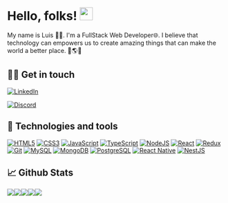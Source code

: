 # Hello, folks! <img src="https://raw.githubusercontent.com/MartinHeinz/MartinHeinz/master/wave.gif" width="30px"> 

My name is Luis 👨‍💻. I'm a FullStack Web Developer🌐. I believe that technology can empowers us to create amazing things that can make the world a better place. 🦾🌎🚀


##  🙋‍♂️  Get in touch
[<img alt="LinkedIn" src="https://img.shields.io/badge/linkedin%20-%230077B5.svg?&style=for-the-badge&logo=linkedin&logoColor=white"/>](https://www.linkedin.com/in/luisfoliv/)

[<img alt="Discord" src="https://img.shields.io/badge/Discord%20-%237289DA.svg?&style=for-the-badge&logo=discord&logoColor=white"/>](https://discord.gg/jCSTSm5j)


## 🔧 Technologies and tools
[<img alt="HTML5" src="https://img.shields.io/badge/html5%20-%23E34F26.svg?&style=for-the-badge&logo=html5&logoColor=white"/>](https://developer.mozilla.org/pt-BR/docs/Web/HTML) [<img alt="CSS3" src="https://img.shields.io/badge/css3%20-%231572B6.svg?&style=for-the-badge&logo=css3&logoColor=white"/>](https://developer.mozilla.org/pt-BR/docs/Web/CSS) [<img alt="JavaScript" src="https://img.shields.io/badge/javascript%20-%23323330.svg?&style=for-the-badge&logo=javascript&logoColor=%23F7DF1E"/>](https://developer.mozilla.org/pt-BR/docs/Web/JavaScript) [<img alt="TypeScript" src="https://img.shields.io/badge/typescript%20-%23007ACC.svg?&style=for-the-badge&logo=typescript&logoColor=white"/>](https://www.typescriptlang.org/) [<img alt="NodeJS" src="https://img.shields.io/badge/node.js%20-%2343853D.svg?&style=for-the-badge&logo=node.js&logoColor=white"/>](https://nodejs.org/en/) [<img alt="React" src="https://img.shields.io/badge/react%20-%2320232a.svg?&style=for-the-badge&logo=react&logoColor=%2361DAFB"/>](https://pt-br.reactjs.org/) [<img alt="Redux" src="https://img.shields.io/badge/redux%20-%23593d88.svg?&style=for-the-badge&logo=redux&logoColor=white"/>](https://redux.js.org/) [<img alt="Git" src="https://img.shields.io/badge/git%20-%23F05033.svg?&style=for-the-badge&logo=git&logoColor=white"/>](https://git-scm.com/) [<img alt="MySQL" src="https://img.shields.io/badge/mysql-%2300f.svg?&style=for-the-badge&logo=mysql&logoColor=white"/>](https://www.mysql.com/) [<img alt="MongoDB" src ="https://img.shields.io/badge/MongoDB-%234ea94b.svg?&style=for-the-badge&logo=mongodb&logoColor=white"/>](https://www.mongodb.com/) [<img alt="PostgreSQL" src="https://img.shields.io/badge/postgresql%20-%230064a5.svg?&style=for-the-badge&logo=postgresql&logoColor=white"/>](https://www.postgresql.org/) [<img alt="React Native" src="https://img.shields.io/badge/react%20native%20-%23282c34.svg?&style=for-the-badge&logo=react&logoColor=white"/>](https://reactnative.dev/) [<img alt="NestJS" src="https://img.shields.io/badge/nestjs%20-%23bd082c.svg?&style=for-the-badge&logo=nestjs&logoColor=white" />](https://nestjs.com/)

## 📈 Github Stats

![](https://github-profile-summary-cards.vercel.app/api/cards/profile-details?username=luisfelipesantos&theme=github_dark)![](https://github-profile-summary-cards.vercel.app/api/cards/repos-per-language?username=luisfelipesantos&theme=github_dark)![](https://github-profile-summary-cards.vercel.app/api/cards/stats?username=luisfelipesantos&theme=github_dark)![](https://github-profile-summary-cards.vercel.app/api/cards/most-commit-language?username=luisfelipesantos&theme=github_dark)![](https://github-profile-summary-cards.vercel.app/api/cards/productive-time?username=luisfelipesantos&theme=github_dark)
